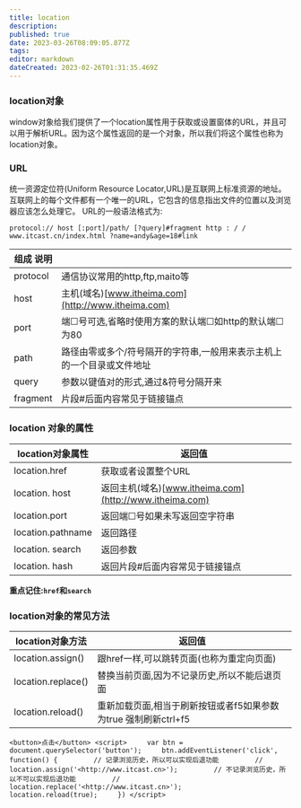 ```yaml
---
title: location
description: 
published: true
date: 2023-03-26T08:09:05.877Z
tags: 
editor: markdown
dateCreated: 2023-02-26T01:31:35.469Z
---
```


### location对象

window对象给我们提供了一个location属性用于获取或设置窗体的URL，并且可以用于解析URL。因为这个属性返回的是一个对象，所以我们将这个属性也称为location对象。

### **URL**

统一资源定位符(Uniform Resource Locator,URL)是互联网上标准资源的地址。互联网上的每个文件都有一个唯一的URL，它包含的信息指出文件的位置以及浏览器应该怎么处理它。 URL的一般语法格式为:

`protocol:// host [:port]/path/ [?query]#fragment http : / / www.itcast.cn/index.html ?name=andy&age=18#link`

| 组成 说明 |                                                                        |
| ----------- | ------------------------------------------------------------------------ |
| protocol  | 通信协议常用的http,ftp,maito等                                         |
| host      | 主机(域名)[www.itheima.com](http://www.itheima.com)                                                             |
| port      | 端☐号可选,省略时使用方案的默认端☐如http的默认端☐为80                |
| path      | 路径由零或多个/符号隔开的字符串,一般用来表示主机上的一个目录或文件地址 |
| query     | 参数以键值对的形式,通过&符号分隔开来                                   |
| fragment  | 片段#后面内容常见于链接锚点                                            |

### **location 对象的属性**

| location对象属性  | 返回值                          |
| ------------------- | --------------------------------- |
| location.href     | 获取或者设置整个URL             |
| location. host    | 返回主机(域名)[www.itheima.com](http://www.itheima.com)                  |
| location.port     | 返回端☐号如果未写返回空字符串  |
| location.pathname | 返回路径                        |
| location. search  | 返回参数                        |
| location. hash    | 返回片段#后面内容常见于链接锚点 |

**重点记住: ​**​**`href`**​**和**​**`search`**

### **location对象的常见方法**

| location对象方法   | 返回值                                                          |
| -------------------- | ----------------------------------------------------------------- |
| location.assign()  | 跟href一样,可以跳转页面(也称为重定向页面)                       |
| location.replace() | 替换当前页面,因为不记录历史,所以不能后退页面                    |
| location.reload()  | 重新加载页面,相当于刷新按钮或者f5如果参数为true 强制刷新ctrl+f5 |

`<button>点击</button> <script>     var btn = document.querySelector('button');     btn.addEventListener('click', function() {         // 记录浏览历史，所以可以实现后退功能         // location.assign('<http://www.itcast.cn>');         // 不记录浏览历史，所以不可以实现后退功能         // location.replace('<http://www.itcast.cn>');         location.reload(true);     }) </script>`